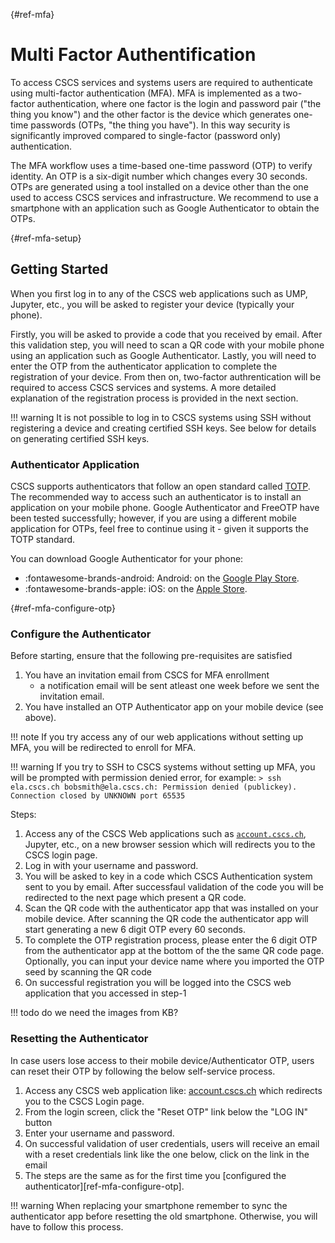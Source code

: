 [](){#ref-mfa}
# Multi Factor Authentification

To access CSCS services and systems users are required to authenticate using multi-factor authentication (MFA).
MFA is implemented as a two-factor authentication, where one factor is the login and password pair ("the thing you know") and the other factor is the device which generates one-time passwords (OTPs, "the thing you have").
In this way security is significantly improved compared to single-factor (password only) authentication.

The MFA workflow uses a time-based one-time password (OTP) to verify identity.
An OTP is a six-digit number which changes every 30 seconds.
OTPs are generated using a tool installed on a device other than the one used to access CSCS services and infrastructure.
We recommend to use a smartphone with an application such as Google Authenticator to obtain the OTPs.

[](){#ref-mfa-setup}
## Getting Started

When you first log in to any of the CSCS web applications such as UMP, Jupyter, etc., you will be asked to register your device (typically your phone).

Firstly, you will be asked to provide a code that you received by email.
After this validation step, you will need to scan a QR code with your mobile phone using an application such as Google Authenticator.
Lastly, you will need to enter the OTP from the authenticator application to complete the registration of your device.
From then on, two-factor authrentication will be required to access CSCS services and systems.
A more detailed explanation of the registration process is provided in the next section.

!!! warning
    It is not possible to log in to CSCS systems using SSH without registering a device and creating certified SSH keys.
    See below for details on generating certified SSH keys.

### Authenticator Application

CSCS supports authenticators that follow an open standard called [TOTP](https://en.wikipedia.org/wiki/Time-based_one-time_password).
The recommended way to access such an authenticator is to install an application on your mobile phone.
Google Authenticator and FreeOTP have been tested successfully; however, if you are using a different mobile application for OTPs, feel free to continue using it - given it supports the TOTP standard.

You can download Google Authenticator for your phone:

* :fontawesome-brands-android: Android: on the [Google Play Store](https://play.google.com/store/apps/details?id=com.google.android.apps.authenticator2).
* :fontawesome-brands-apple: iOS: on the [Apple Store](https://play.google.com/store/apps/details?id=com.google.android.apps.authenticator2).

[](){#ref-mfa-configure-otp}
### Configure the Authenticator

Before starting, ensure that the following pre-requisites are satisfied

1. You have an invitation email from CSCS for MFA enrollment
    * a notification email will be sent atleast one week before we sent the invitation email.
2. You have installed an OTP Authenticator app on your mobile device (see above).

!!! note
    If you try access any of our web applications without setting up MFA, you will be redirected to enroll for MFA.

!!! warning
    If you try to SSH to CSCS systems without setting up MFA, you will be prompted with permission denied error, for example:
    ```
    > ssh ela.cscs.ch
    bobsmith@ela.cscs.ch: Permission denied (publickey).
    Connection closed by UNKNOWN port 65535
    ```

Steps:

1. Access any of the CSCS Web applications such as [`account.cscs.ch`](https://account.cscs.ch), Jupyter, etc., on a new browser session which will redirects you to the CSCS login page.
2. Log in with your username and password.
3. You will be asked to key in a code which CSCS Authentication system sent to you by email.
   After successfaul validation of the code you will be redirected to the next page which present a QR code.
4. Scan the QR code with the authenticator app that was installed on your mobile device.
   After scanning the QR code the authenticator app will start generating a new 6 digit OTP every 60 seconds.
5. To complete the OTP registration process, please enter the 6 digit OTP from the authenticator app at the bottom of the the same QR code page. Optionally, you can input your device name where you imported the OTP seed by scanning the QR code
6. On successful registration you will be logged into the CSCS web application that you accessed in step-1

!!! todo
    do we need the images from KB?

### Resetting the Authenticator

In case users lose access to their mobile device/Authenticator OTP, users can reset their OTP by following the below self-service process.

1. Access any CSCS web application like: [account.cscs.ch](https://account.cscs.ch/) which redirects you to the CSCS Login page. 
2. From the login screen, click the "Reset OTP" link below the "LOG IN" button
3. Enter your username and password.
4. On successful validation of user credentials, users will receive an email with a reset credentials link like the one below, click on the link in the email
5. The steps are the same as for the first time you [configured the authenticator][ref-mfa-configure-otp].

!!! warning
    When replacing your smartphone remember to sync the authenticator app before resetting the old smartphone.
    Otherwise, you will have to follow this process.

